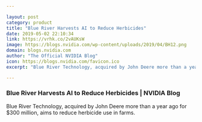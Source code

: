 ```yaml
---

layout: post
category: product
title: "Blue River Harvests AI to Reduce Herbicides"
date: 2019-05-02 22:10:34
link: https://vrhk.co/2vAUKsW
image: https://blogs.nvidia.com/wp-content/uploads/2019/04/BH12.png
domain: blogs.nvidia.com
author: "The Official NVIDIA Blog"
icon: https://blogs.nvidia.com/favicon.ico
excerpt: "Blue River Technology, acquired by John Deere more than a year ago for $300 million, aims to reduce herbicide use in farms."

---
```


### Blue River Harvests AI to Reduce Herbicides | NVIDIA Blog

Blue River Technology, acquired by John Deere more than a year ago for $300 million, aims to reduce herbicide use in farms.